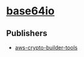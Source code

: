 # [base64io](https://pypi.org/project/base64io)



## Publishers
- [aws-crypto-builder-tools](https://pypi.org/user/aws-crypto-builder-tools)

